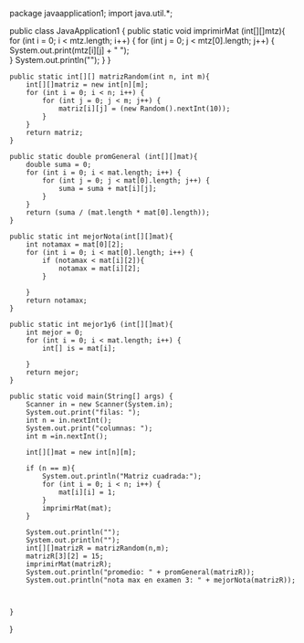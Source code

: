 
package javaapplication1;
import java.util.*;

public class JavaApplication1 {
    public static void imprimirMat (int[][]mtz){
        for (int i = 0; i < mtz.length; i++) {
            for (int j = 0; j < mtz[0].length; j++) {
                System.out.print(mtz[i][j] + "  ");                
            }
            System.out.println("");
        }
    }
    
    public static int[][] matrizRandom(int n, int m){
        int[][]matriz = new int[n][m];
        for (int i = 0; i < n; i++) {
            for (int j = 0; j < m; j++) {
                matriz[i][j] = (new Random().nextInt(10));                
            }            
        }
        return matriz;
    }
        
    public static double promGeneral (int[][]mat){
        double suma = 0;
        for (int i = 0; i < mat.length; i++) {
            for (int j = 0; j < mat[0].length; j++) {
                suma = suma + mat[i][j];                
            }            
        }
        return (suma / (mat.length * mat[0].length));
    }
    
    public static int mejorNota(int[][]mat){
        int notamax = mat[0][2];
        for (int i = 0; i < mat[0].length; i++) {
            if (notamax < mat[i][2]){
                notamax = mat[i][2];
            }
            
        }
        return notamax;
    }
    
    public static int mejor1y6 (int[][]mat){
        int mejor = 0;
        for (int i = 0; i < mat.length; i++) {
            int[] is = mat[i];
            
        }
        return mejor;
    }
    
    public static void main(String[] args) {
        Scanner in = new Scanner(System.in);
        System.out.print("filas: ");
        int n = in.nextInt();
        System.out.print("columnas: ");
        int m =in.nextInt();
        
        int[][]mat = new int[n][m];
        
        if (n == m){
            System.out.println("Matriz cuadrada:");
            for (int i = 0; i < n; i++) {
                mat[i][i] = 1;                
            }
            imprimirMat(mat);
        }
        
        System.out.println("");
        System.out.println("");
        int[][]matrizR = matrizRandom(n,m);
        matrizR[3][2] = 15;
        imprimirMat(matrizR);
        System.out.println("promedio: " + promGeneral(matrizR));
        System.out.println("nota max en examen 3: " + mejorNota(matrizR));
        

        
    }
   
    
}
